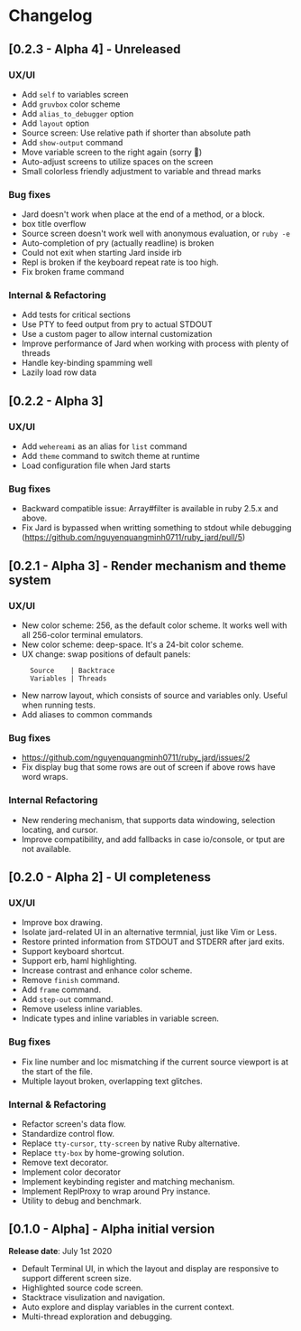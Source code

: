 # Changelog

## [0.2.3 - Alpha 4] - Unreleased

### UX/UI
- Add `self` to variables screen
- Add `gruvbox` color scheme
- Add `alias_to_debugger` option
- Add `layout` option
- Source screen: Use relative path if shorter than absolute path
- Add `show-output` command
- Move variable screen to the right again (sorry :pray:)
- Auto-adjust screens to utilize spaces on the screen
- Small colorless friendly adjustment to variable and thread marks

### Bug fixes
- Jard doesn't work when place at the end of a method, or a block.
- box title overflow
- Source screen doesn't work well with anonymous evaluation, or `ruby -e`
- Auto-completion of pry (actually readline) is broken
- Could not exit when starting Jard inside irb
- Repl is broken if the keyboard repeat rate is too high.
- Fix broken frame command

### Internal & Refactoring
- Add tests for critical sections
- Use PTY to feed output from pry to actual STDOUT
- Use a custom pager to allow internal customization
- Improve performance of Jard when working with process with plenty of threads
- Handle key-binding spamming well
- Lazily load row data

## [0.2.2 - Alpha 3]

### UX/UI
- Add `wehereami` as an alias for `list` command
- Add `theme` command to switch theme at runtime
- Load configuration file when Jard starts

### Bug fixes
- Backward compatible issue: Array#filter is available in ruby 2.5.x and above.
- Fix Jard is bypassed when writting something to stdout while debugging (https://github.com/nguyenquangminh0711/ruby_jard/pull/5)

## [0.2.1 - Alpha 3] - Render mechanism and theme system
### UX/UI
- New color scheme: 256, as the default color scheme. It works well with all 256-color terminal emulators.
- New color scheme: deep-space. It's a 24-bit color scheme.
- UX change: swap positions of default panels:
    ```
      Source    | Backtrace
      Variables | Threads
    ```
- New narrow layout, which consists of source and variables only. Useful when running tests.
- Add aliases to common commands
### Bug fixes
- https://github.com/nguyenquangminh0711/ruby_jard/issues/2
- Fix display bug that some rows are out of screen if above rows have word wraps.
### Internal Refactoring
- New rendering mechanism, that supports data windowing, selection locating, and cursor.
- Improve compatibility, and add fallbacks in case io/console, or tput are not available.

## [0.2.0 - Alpha 2] - UI completeness

### UX/UI
- Improve box drawing.
- Isolate jard-related UI in an alternative termnial, just like Vim or Less.
- Restore printed information from STDOUT and STDERR after jard exits.
- Support keyboard shortcut.
- Support erb, haml highlighting.
- Increase contrast and enhance color scheme.
- Remove `finish` command.
- Add `frame` command.
- Add `step-out` command.
- Remove useless inline variables.
- Indicate types and inline variables in variable screen.

### Bug fixes
- Fix line number and loc mismatching if the current source viewport is at the start of the file.
- Multiple layout broken, overlapping text glitches.

### Internal & Refactoring
- Refactor screen's data flow.
- Standardize control flow.
- Replace `tty-cursor`, `tty-screen` by native Ruby alternative.
- Replace `tty-box` by home-growing solution.
- Remove text decorator.
- Implement color decorator
- Implement keybinding register and matching mechanism.
- Implement ReplProxy to wrap around Pry instance.
- Utility to debug and benchmark.

## [0.1.0 - Alpha] - Alpha initial version
**Release date**: July 1st 2020

- Default Terminal UI, in which the layout and display are responsive to support different screen size.
- Highlighted source code screen.
- Stacktrace visulization and navigation.
- Auto explore and display variables in the current context.
- Multi-thread exploration and debugging.
